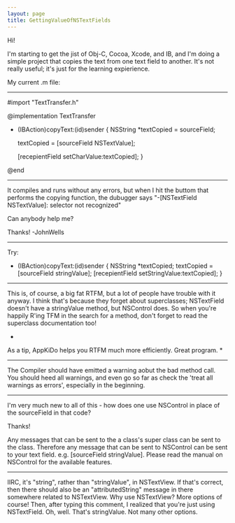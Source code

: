 ```yaml
---
layout: page
title: GettingValueOfNSTextFields
---
```


Hi!

I'm starting to get the jist of Obj-C, Cocoa, Xcode, and IB, and I'm doing a simple project that copies the text from one text field to another. It's not really useful; it's just for the learning expierience.

My current .m file:

--------------------

#import "TextTransfer.h"

    
@implementation TextTransfer

- (IBAction)copyText:(id)sender
{
	NSString *textCopied = sourceField;

	textCopied = [sourceField NSTextValue];

	[recepientField setCharValue:textCopied];
}

@end


-------------------

It compiles and runs without any errors, but when I hit the buttom that performs the copying function, the dubugger says "-[NSTextField NSTextValue]: selector not recognized"




Can anybody help me?


Thanks! 
-JohnWells


----
Try:

    
- (IBAction)copyText:(id)sender
{
	NSString *textCopied;
	textCopied = [sourceField stringValue];
	[recepientField setStringValue:textCopied];
}


----

This is, of course, a big fat RTFM, but a lot of people have trouble with it anyway. I think that's because they forget about superclasses; NSTextField doesn't have a stringValue method, but NSControl does. So when you're happily R'ing TFM in the search for a method, don't forget to read the superclass documentation too!

*
As a tip, AppKiDo helps you RTFM much more efficiently. Great program.
*

----

The Compiler should have emitted a warning aobut the bad method call.  You should heed all warnings, and even go so far as check the 'treat all warnings as errors', especially in the beginning.

----

I'm very much new to all of this - how does one use NSControl in place of the sourceField in that code?


Thanks!

Any messages that can be sent to the a class's super class can be sent to the class.  Therefore any message that can be sent to NSControl can be sent to your text field.  e.g. [sourceField stringValue].  Please read the manual on NSControl for the available features.

----

IIRC, it's "string", rather than "stringValue", in NSTextView. If that's correct, then there should also be an "attributedString" message in there somewhere related to NSTextView. Why use NSTextView? More options of course! Then, after typing this comment, I realized that you're just using NSTextField. Oh, well. That's stringValue. Not many other options.

